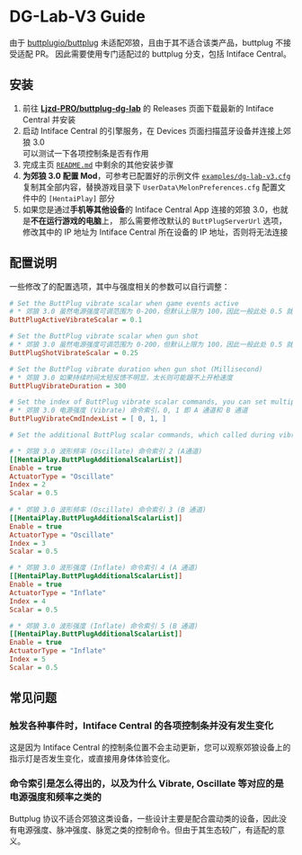 # DG-Lab-V3 Guide

由于 [buttplugio/buttplug](https://github.com/buttplugio/buttplug) 未适配郊狼，且由于其不适合该类产品，buttplug 不接受适配 PR。
因此需要使用专门适配过的 buttplug 分支，包括 Intiface Central。

## 安装

1. 前往 [**Ljzd-PRO/buttplug-dg-lab**](https://github.com/Ljzd-PRO/buttplug-dg-lab) 
的 Releases 页面下载最新的 Intiface Central 并安装
2. 启动 Intiface Central 的引擎服务，在 Devices 页面扫描蓝牙设备并连接上郊狼 3.0 \
    可以测试一下各项控制条是否有作用
3. 完成主页 [`README.md`](../README.md) 中剩余的其他安装步骤
4. **为郊狼 3.0 配置 Mod**，可参考已配置好的示例文件 [`examples/dg-lab-v3.cfg`](../examples/dg-lab-v3.cfg) \
    复制其全部内容，替换游戏目录下 `UserData\MelonPreferences.cfg` 配置文件中的 `[HentaiPlay]` 部分
5. 如果您是通过**手机等其他设备**的 Intiface Central App 连接的郊狼 3.0，也就是**不在运行游戏的电脑**上，
   那么需要修改默认的 `ButtPlugServerUrl` 选项，修改其中的 IP 地址为 Intiface Central 所在设备的 IP 地址，否则将无法连接

## 配置说明

一些修改了的配置选项，其中与强度相关的参数可以自行调整：

```cfg
# Set the ButtPlug vibrate scalar when game events active
# * 郊狼 3.0 虽然电源强度可调范围为 0-200，但默认上限为 100，因此一般此处 0.5 就已经是最大了
ButtPlugActiveVibrateScalar = 0.1

# Set the ButtPlug vibrate scalar when gun shot
# * 郊狼 3.0 虽然电源强度可调范围为 0-200，但默认上限为 100，因此一般此处 0.5 就已经是最大了
ButtPlugShotVibrateScalar = 0.25

# Set the ButtPlug vibrate duration when gun shot (Millisecond)
# * 郊狼 3.0 如果持续时间太短反馈不明显，太长则可能跟不上开枪速度
ButtPlugVibrateDuration = 300

# Set the index of ButtPlug vibrate scalar commands, you can set multiple index or empty as default. (e.g. [0,1])
# * 郊狼 3.0 电源强度 (Vibrate) 命令索引，0, 1 即 A 通道和 B 通道
ButtPlugVibrateCmdIndexList = [ 0, 1, ]

# Set the additional ButtPlug scalar commands, which called during vibrate (It will set to 0 after vibrate stop)

# * 郊狼 3.0 波形频率 (Oscillate) 命令索引 2 (A通道)
[[HentaiPlay.ButtPlugAdditionalScalarList]]
Enable = true
ActuatorType = "Oscillate"
Index = 2
Scalar = 0.5
                                                  
# * 郊狼 3.0 波形频率 (Oscillate) 命令索引 3 (B 通道)
[[HentaiPlay.ButtPlugAdditionalScalarList]]
Enable = true
ActuatorType = "Oscillate"
Index = 3
Scalar = 0.5

# * 郊狼 3.0 波形强度 (Inflate) 命令索引 4 (A 通道)
[[HentaiPlay.ButtPlugAdditionalScalarList]]
Enable = true
ActuatorType = "Inflate"
Index = 4
Scalar = 0.5

# * 郊狼 3.0 波形强度 (Inflate) 命令索引 5 (B 通道)
[[HentaiPlay.ButtPlugAdditionalScalarList]]
Enable = true
ActuatorType = "Inflate"
Index = 5
Scalar = 0.5
```

## 常见问题

### 触发各种事件时，Intiface Central 的各项控制条并没有发生变化

这是因为 Intiface Central 的控制条位置不会主动更新，您可以观察郊狼设备上的指示灯是否发生变化，或直接用身体体验变化。

### 命令索引是怎么得出的，以及为什么 Vibrate, Oscillate 等对应的是电源强度和频率之类的

Buttplug 协议不适合郊狼这类设备，一些设计主要是配合震动类的设备，因此没有电源强度、脉冲强度、脉宽之类的控制命令。但由于其生态较广，有适配的意义。